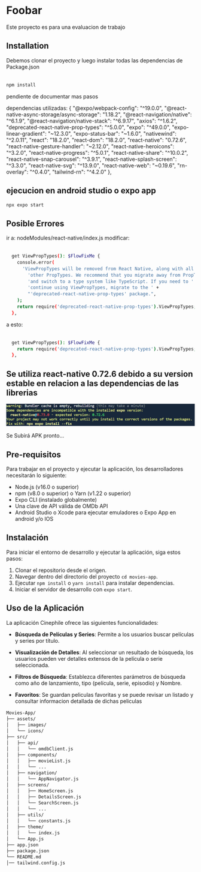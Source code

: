 # Foobar

Este proyecto es para una evaluacion de trabajo 

## Installation

Debemos clonar el proyecto y luego instalar todas las dependencias de Package.json
```bash

npm install
```
pendiente de documentar mas pasos

dependencias utilizadas: 
{
    "@expo/webpack-config": "^19.0.0",
    "@react-native-async-storage/async-storage": "1.18.2",
    "@react-navigation/native": "^6.1.9",
    "@react-navigation/native-stack": "^6.9.17",
    "axios": "^1.6.2",
    "deprecated-react-native-prop-types": "^5.0.0",
    "expo": "^49.0.0",
    "expo-linear-gradient": "~12.3.0",
    "expo-status-bar": "~1.6.0",
    "nativewind": "^2.0.11",
    "react": "18.2.0",
    "react-dom": "18.2.0",
    "react-native": "0.72.6",
    "react-native-gesture-handler": "~2.12.0",
    "react-native-heroicons": "^3.2.0",
    "react-native-progress": "^5.0.1",
    "react-native-share": "^10.0.2",
    "react-native-snap-carousel": "^3.9.1",
    "react-native-splash-screen": "^3.3.0",
    "react-native-svg": "^13.9.0",
    "react-native-web": "~0.19.6",
    "rn-overlay": "^0.4.0",
    "tailwind-rn": "^4.2.0"
  },

## ejecucion en android studio o expo app

```
npx expo start

```
  
## Posible Errores
ir a: 
nodeModules/react-native/index.js
modificar: 
```bash

  get ViewPropTypes(): $FlowFixMe {
    console.error(
      'ViewPropTypes will be removed from React Native, along with all ' +
        'other PropTypes. We recommend that you migrate away from PropTypes ' +
        'and switch to a type system like TypeScript. If you need to ' +
        'continue using ViewPropTypes, migrate to the ' +
        "'deprecated-react-native-prop-types' package.",
    );
    return require('deprecated-react-native-prop-types').ViewPropTypes;
  },
```
a esto:
```bash

  get ViewPropTypes(): $FlowFixMe {
    return require('deprecated-react-native-prop-types').ViewPropTypes;
  },
```
## Se utiliza react-native 0.72.6 debido a su version estable en relacion a las dependencias de las librerias


![Se utiliza react-native 0.72.6 debido a su version estable en relacion a las dependencias de las librerias](https://github.com/NotFound21/Movies-App/blob/master/assets/images/react-native.png?raw=true)

Se Subirá APK pronto...

## Pre-requisitos

Para trabajar en el proyecto y ejecutar la aplicación, los desarrolladores necesitarán lo siguiente:

- Node.js (v16.0 o superior)
- npm (v8.0 o superior) o Yarn (v1.22 o superior)
- Expo CLI (instalado globalmente)
- Una clave de API válida de OMDb API
- Android Studio o Xcode para ejecutar emuladores o Expo App en android y/o IOS

## Instalación

Para iniciar el entorno de desarrollo y ejecutar la aplicación, siga estos pasos:

1. Clonar el repositorio desde el origen.
2. Navegar dentro del directorio del proyecto `cd movies-app`.
3. Ejecutar `npm install` o `yarn install` para instalar dependencias.
4. Iniciar el servidor de desarrollo con `expo start`.

## Uso de la Aplicación

La aplicación Cinephile ofrece las siguientes funcionalidades:

- **Búsqueda de Películas y Series**: Permite a los usuarios buscar películas y series por título.

- **Visualización de Detalles**: Al seleccionar un resultado de búsqueda, los usuarios pueden ver detalles extensos de la película o serie seleccionada.

- **Filtros de Búsqueda**: Establezca diferentes parámetros de búsqueda como año de lanzamiento, tipo (película, serie, episodio) y Nombre.


- **Favoritos**: Se guardan peliculas favoritas y se puede revisar un listado y consultar informacion detallada de dichas peliculas
```
Movies-App/
├── assets/
│   ├── images/
│   └── icons/
├── src/
│   ├── api/
│   │   └── omdbClient.js
│   ├── components/
│   │   ├── movieList.js
│   │   └── ...
│   ├── navigation/
│   │   └── AppNavigator.js
│   ├── screens/
│   │   ├── HomeScreen.js
│   │   ├── DetailsScreen.js
│   │   └── SearchScreen.js
│   │   └── ...
│   ├── utils/
│   │   └── constants.js
│   ├── theme/
│   │   └── index.js
│   └── App.js
├── app.json
├── package.json
└── README.md
│── tailwind.config.js
```
